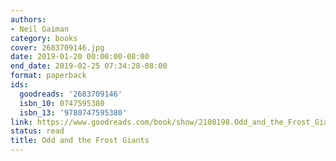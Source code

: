 ```yaml
---
authors:
- Neil Gaiman
category: books
cover: 2683709146.jpg
date: 2019-01-20 00:00:00-08:00
end_date: 2019-02-25 07:34:28-08:00
format: paperback
ids:
  goodreads: '2683709146'
  isbn_10: 0747595380
  isbn_13: '9780747595380'
link: https://www.goodreads.com/book/show/2108198.Odd_and_the_Frost_Giants
status: read
title: Odd and the Frost Giants
---
```

